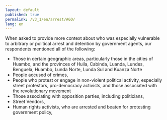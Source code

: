 ```yaml
---
layout: default
published: true
permalink: /v3_1/en/arrest/AGO/
lang: en
---
```


When asked to provide more context about who was especially vulnerable to arbitrary or political arrest and detention by government agents, our respondents mentioned all of the following:

- Those in certain geographic areas, particularly those in the cities of Huambo, and the provinces of Huila, Cabinda, Luanda, Lundes, Benguela, Huambo, Lunda Norte, Lunda Sul and Kuanza Norte
- People accused of crimes,
- People who protest or engage in non-violent political activity, especially street protestors, pro-democracy activists, and those associated with the revolutionary movement
- Those associating with opposition parties, including politicians,
- Street Vendors,
- Human rights activists, who are arrested and beaten for protesting government policy,


